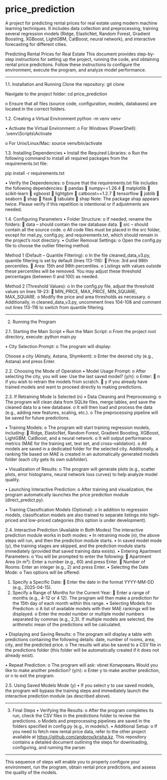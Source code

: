 # price_prediction
A project for predicting rental prices for real estate using modern machine learning techniques. It includes data collection and preprocessing, training several regression models (Ridge, ElasticNet, Random Forest, Gradient Boosting, XGBoost, LightGBM, CatBoost, neural network), and interactive forecasting for different cities.

Predicting Rental Prices for Real Estate
This document provides step-by-step instructions for setting up the project, running the code, and obtaining rental price predictions. Follow these instructions to configure the environment, execute the program, and analyze model performance.
________________________________________

1.1. Installation and Running
Clone the repository:
git clone <https or SSH URL>

Navigate to the project folder:
cd price_prediction

o	Ensure that all files (source code, configuration, models, databases) are located in the correct folders.

1.2. Creating a Virtual Environment
python -m venv venv

•	Activate the Virtual Environment:
o	For Windows (PowerShell):
.\venv\Scripts\Activate

o	For Unix/Linux/Mac:
source venv/bin/activate

1.3. Installing Dependencies
•	Install the Required Libraries:
o	Run the following command to install all required packages from the requirements.txt file:

pip install -r requirements.txt

•	Verify the Dependencies:
o	Ensure that the requirements.txt file includes the following dependencies:
	pandas
	numpy==1.26.4
	matplotlib
	scikit-learn
	xgboost
	lightgbm
	catboost==1.2.7
	tensorflow
	joblib
	seaborn
	shap
	flask
	tabulate
	shap
Note: The package shap appears twice. Please verify if this repetition is intentional or if adjustments are needed.

1.4. Configuring Parameters
•	Folder Structure:
o	If needed, rename the folders:
	data – should contain the raw database data.
	src – should contain all the source code.
o	All code files must be placed in the src folder, except for mail.py, config.py, and requirements.txt, which should remain in the project’s root directory.
•	Outlier Removal Settings:
o	Open the config.py file to choose the outlier filtering method.

Method 1 (Default – Quantile Filtering):
o	In the file cleaned_data_v3.py, quantile filtering is set by default (lines 113-116):
	Price: 3rd and 98th percentiles.
	Area: 15th and 98th percentiles.
o	Listings with values outside these percentiles will be removed. You may adjust these threshold percentages (between 0 and 100) as needed.

Method 2 (Threshold Values):
o	In the config.py file, adjust the threshold values on lines 19-23:
	MIN_PRICE, MAX_PRICE, MIN_SQUARE, MAX_SQUARE.
o	Modify the price and area thresholds as necessary.
o	Additionally, in cleaned_data_v3.py, uncomment lines 104-108 and comment out lines 113-116 to switch from quantile filtering.
________________________________________
2. Running the Program

2.1. Starting the Main Script
•	Run the Main Script:
o	From the project root directory, execute:
python main.py

•	City Selection Prompt:
o	The program will display:

Choose a city (Almaty, Astana, Shymkent):
o	Enter the desired city (e.g., Astana) and press Enter.

2.2. Choosing the Mode of Operation
•	Model Usage Prompt:
o	After selecting the city, you will see:
Use the last saved model? (y/n):
o	Enter:
	n if you wish to retrain the models from scratch.
	y if you already have trained models and want to proceed directly to making predictions.

2.3. If Retraining Mode Is Selected (n)
•	Data Cleaning and Preprocessing:
o	The program will clean data from SQLite files, merge tables, and save the cleaned data to a new database.
o	It will then load and process the data (e.g., adding new features, scaling, etc.).
o	The preprocessing pipeline will be saved for future predictions.

•	Training Models:
o	The program will start training regression models, including:
	Ridge, ElasticNet, Random Forest, Gradient Boosting, XGBoost, LightGBM, CatBoost, and a neural network.
o	It will output performance metrics (MAE for the training set, test set, and cross-validation).
o	All models are saved in a dedicated folder for the selected city. Additionally, a ranking file based on MAE is created in an automatically generated models folder (each city gets its own subfolder).

•	Visualization of Results:
o	The program will generate plots (e.g., scatter plots, error histograms, neural network loss curves) to help analyze model quality.

•	Launching Interactive Prediction:
o	After training and visualization, the program automatically launches the price prediction module (direct_predict.py).

•	Training Classification Models (Optional):
o	In addition to regression models, classification models are also trained to separate listings into high-priced and low-priced categories (this option is under development).

2.4. Interactive Prediction (Available in Both Modes)
The interactive prediction module works in both modes:
•	In retraining mode (n), the above steps will run, and then the prediction module starts.
•	In saved model mode (y), the training stages are skipped, and the prediction module starts immediately (provided that saved training data exists).
•	Entering Apartment Parameters:
o	You will be prompted to enter the following:
	Apartment Area (in m²): Enter a number (e.g., 60) and press Enter.
	Number of Rooms: Enter an integer (e.g., 2) and press Enter.
•	Selecting the Date Mode:
o	Two options will be offered:
1.	Specify a Specific Date:
	Enter the date in the format YYYY-MM-DD (e.g., 2025-04-15).
2.	Specify a Range of Months for the Current Year:
	Enter a range of months (e.g., 4-12 or 4 12). The program will then make a prediction for the 15th day of each month within this range.
•	Selecting Models for Prediction:
o	A list of available models with their MAE rankings will be displayed.
o	Enter the model number or multiple model numbers separated by commas (e.g., 2,3). If multiple models are selected, the arithmetic mean of the predictions will be calculated.

•	Displaying and Saving Results:
o	The program will display a table with predictions containing the following details: date, number of rooms, area, city, and the predicted price.
o	The results will also be saved to a CSV file in the predictions folder (this folder will be automatically created if it does not already exist).

•	Repeat Prediction:
o	The program will ask:
vbnet
Копировать
Would you like to make another prediction? (y/n):
o	Enter y to make another prediction, or n to exit the program.


2.5. Using Saved Models Mode (y)
•	If you select y to use saved models, the program will bypass the training steps and immediately launch the interactive prediction module (as described above).
________________________________________

3. Final Steps
•	Verifying the Results:
o	After the program completes its run, check the CSV files in the predictions folder to review the predictions.
o	Models and preprocessing pipelines are saved in the folders specified in config.py (e.g., in models/<city>).
•	Additional Setup:
o	If you need to fetch new rental price data, refer to the other project available at https://github.com/andprov/krisha.kz. This repository contains a detailed document outlining the steps for downloading, configuring, and running the parser.
________________________________________
This sequence of steps will enable you to properly configure your environment, run the program, obtain rental price predictions, and assess the quality of the models.
